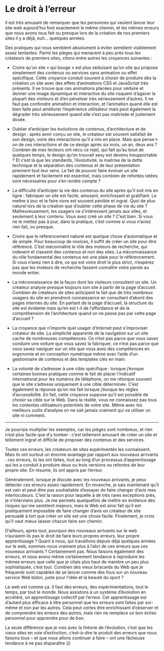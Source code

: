 # Le droit à l’erreur

Il est très amusant de remarquer que les personnes qui veulent lancer leur site web aujourd’hui font exactement le même chemin, et les mêmes erreurs que nous avons tous fait ou presque lors de la création de nos premiers sites il y a déjà, euh… quelques années.

Des pratiques qui nous semblent absolument à éviter semblent visiblement assez tentantes. Parmi les pièges qui menacent à peu près tous les créateurs de premiers sites, citons entre autres les croyances suivantes :

- Croire qu’un site « qui bouge » est plus séduisant qu’un site qui propose simplement des contenus ou services sans animation ou effet spécifique. Cette croyance conduit souvent à choisir de produire dès la création un site avec des effets d’animations CSS et JavaScript très présents. Il se trouve que ces animations placées pour séduire et donner une image dynamique et interactive du site risquent d’agacer la plupart des visiteurs et d’en pénaliser très sérieusement d’autres. Il ne faut pas confondre animation et interaction, et l’animation quand elle est bien faite peut améliorer l’expérience utilisateur mais peut également la dégrader très sérieusement quand elle n’est pas maitrisée et justement dosée.

- Oublier d’anticiper les évolutions de contenus, d’architecture et de design : après avoir conçu un site, le créateur est souvent satisfait de son design, voire des interactions qu’il a mis en place. Mais que pense t-on de ces interactions et de ce design après six mois, un an, deux ans ? Combien de mes lecteurs ont vécu ce rejet, qui fait qu’au bout de quelques temps, le design qu’on trouvait sexy est devenu insupportable ? Et c’est là que les standards, l’évolutivité, la maitrise de la dette technique et la séparation des contenus et de leur présentation prennent tout leur sens. Le fait de pouvoir faire évoluer un site rapidement et facilement est essentiel, mais combien de refontes ratées sont nécessaires pour s’en rendre compte ?

- La difficulté d’anticiper la vie des contenus du site après qu’il soit mis en ligne : fabriquer un site est facile, amusant, enrichissant et gratifiant. Le mettre à jour et le faire vivre est souvent pénible et ingrat. Quoi de plus naturel lors de la création que d’oublier cette phase de vie du site ? Malheureusement, les usagers ne s’intéressent jamais aux sites, et seulement à leur contenu. Vous avez créé un site ? C’est bien. Si vous ne le mettez pas à jour, dans la pratique, c’est comme si vous n’aviez rien fait, ou presque.

- Croire que le référencement naturel est quelque chose d’automatique et de simple. Pour beaucoup de novices, il suffit de créer un site pour être référencé. C’est méconnaître le rôle des moteurs de recherche, qui indexent et classent des contenus et non des sites. La méconnaissance du rôle fondamental des contenus est une plaie pour le référencement. Si vous n’avez rien à dire, ce qui est votre droit le plus strict, n’espérez pas que les moteurs de recherche fassent connaître votre parole au monde entier.

- La méconnaissance de la façon dont les visiteurs consultent un site. Un créateur analyse presque toujours son site à partir de la page d’accueil. Combien de créateurs de sites anticipent le fait que de très nombreux usagers du site en prendront connaissance en consultant d’abord des pages internes du site. En partant de la page d’accueil, la structure du site est évidente mais qu’en est t-il de l’affordance et de la compréhension de l’architecture quand on ne passe pas par cette page d’accueil ?

- La croyance que n’importe quel usager d’Internet peut s’improviser créateur de site. La simplicité apparente de la navigation sur un site cache de nombreuses compétences. Ce n’est pas parce que vous savez conduire une voiture que vous savez la fabriquer, ce n’est pas parce que vous savez naviguer sur un site que vous avez des compétences en ergonomie et en conception numérique même avec l’aide d’un gestionnaire de contenus et des templates clés en main.

- La volonté de s’adresser à une cible spécifique : lorsque j’évoque certaines bonnes pratiques comme le fait de placer l’indicatif international pour les numéros de téléphone, on me rétorque souvent que le site s’adresse uniquement à une cible déterminée. C’est également la réponse qu’on me fait lorsque j’évoque les règles d’accessibilité. En fait, cette croyance suppose qu’il est possible de choisir sa cible sur le Web. 
Dans la réalité, vous ne connaissez pas tous les contextes utilisateurs potentiels de votre site. Même avec les meilleurs outils d’analyse on ne sait jamais vraiment qui va utiliser un site ni comment.

---

Je pourrais multiplier les exemples, car les pièges sont nombreux, et rien n’est plus facile que d’y tomber : c’est tellement amusant de créer un site et tellement ingrat et difficile de proposer des contenus et des services.

Toutes ces erreurs, les créateurs de sites expérimentés les connaissent. Mais ils ont surtout un énorme avantage par rapport aux nouveaux arrivants : ces erreurs, ils les ont faites, tout au long d’un processus d’apprentissage qui les a conduit à produire deux ou trois versions ou refontes de leur propre site. En résumé, ils ont appris par l’erreur.

Généralement, lorsque je discute avec les nouveaux arrivants, je peux détecter ces erreurs assez rapidement. En revanche, je sais maintenant qu’il est vain et peut-être pas souhaitable d’essayer de faire changer d’avis mes interlocuteurs. C’est la raison pour laquelle à de très rares exceptions près, je n’interviens plus. Je me permets quelquefois de mettre en évidence des risques qui me semblent majeurs, mais le Web est ainsi fait qu’il est pratiquement impossible de faire changer d’avis un créateur de site persuadé à tort que créer un site est une chose facile. Finalement, je crois qu’il vaut mieux laisser chacun faire son chemin.

D’ailleurs, après tout, pourquoi des nouveaux arrivants sur le web n’auraient-ils pas le droit de faire leurs propres erreurs, leur propre apprentissage ? Quant à nous, qui travaillons depuis déjà quelques années sur le web, sommes-nous vraiment plus à l’abri de ces erreurs que ces nouveaux arrivants ? Certainement pas. Nous faisons également des erreurs, et nous avons même certainement tendance à reproduire les mêmes erreurs que celle que je citais plus haut de manière un peu plus sophistiquée, c’est tout. Combien des vieux briscards du Web que je fréquente sont capables de se lancer comme des fous sur un nouveau service Web bidon, juste pour l’idée et la beauté du sport ?

Le web est comme ça. Il faut des erreurs, des expérimentations, tout le temps, par tout le monde. Nous assistons à un système d’évolution en accéléré, un apprentissage collectif par l’erreur. Cet apprentissage est d’autant plus efficace à titre personnel que les erreurs sont faites par soi-même et non par les autres. Cela peut certes être enrichissant d’observer et de comprendre les erreurs des autres, mais rien ne remplace un bon échec personnel pour apprendre pour de bon.

La seule différence que je vois avec la théorie de l’évolution, c’est que les vieux sites en voie d’extinction, c’est-à-dire le produit des erreurs que nous faisons tous – et que nous allons continuer à faire – ont une fâcheuse tendance à ne pas disparaître 😉